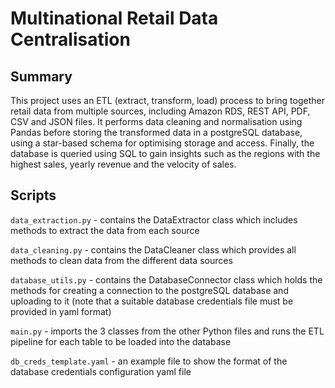 # Multinational Retail Data Centralisation

## Summary
This project uses an ETL (extract, transform, load) process to bring together retail data from multiple sources, including Amazon RDS, REST API, PDF, CSV and JSON files. It performs data cleaning and normalisation using Pandas before storing the transformed data in a postgreSQL database, using a star-based schema for optimising storage and access.
Finally, the database is queried using SQL to gain insights such as the regions with the highest sales, yearly revenue and the velocity of sales.


## Scripts
`data_extraction.py` - contains the DataExtractor class which includes methods to extract the data from each source

`data_cleaning.py` - contains the DataCleaner class which provides all methods to clean data from the different data sources

`database_utils.py` - contains the DatabaseConnector class which holds the methods for creating a connection to the postgreSQL database and uploading to it (note that a suitable database credentials file must be provided in yaml format)

`main.py` - imports the 3 classes from the other Python files and runs the ETL pipeline for each table to be loaded into the database

`db_creds_template.yaml` - an example file to show the format of the database credentials configuration yaml file
